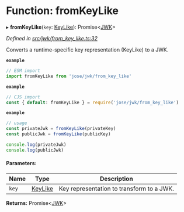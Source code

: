 # Function: fromKeyLike

▸ **fromKeyLike**(`key`: [KeyLike](../types/_types_d_.keylike.md)): Promise<[JWK](../interfaces/_types_d_.jwk.md)\>

*Defined in [src/jwk/from_key_like.ts:32](https://github.com/panva/jose/blob/v3.5.0/src/jwk/from_key_like.ts#L32)*

Converts a runtime-specific key representation (KeyLike) to a JWK.

**`example`** 
```js
// ESM import
import fromKeyLike from 'jose/jwk/from_key_like'
```

**`example`** 
```js
// CJS import
const { default: fromKeyLike } = require('jose/jwk/from_key_like')
```

**`example`** 
```js
// usage
const privateJwk = fromKeyLike(privateKey)
const publicJwk = fromKeyLike(publicKey)

console.log(privateJwk)
console.log(publicJwk)
```

#### Parameters:

Name | Type | Description |
------ | ------ | ------ |
`key` | [KeyLike](../types/_types_d_.keylike.md) | Key representation to transform to a JWK.  |

**Returns:** Promise<[JWK](../interfaces/_types_d_.jwk.md)\>
